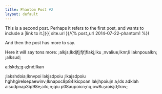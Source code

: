 ```yaml
---
title: Phantom Post #2
layout: default
---
```


This is a second post. Perhaps it refers to the first post, and wants to include
a [link to it.]({{ site.url }}/{% post_url 2014-07-22-phantom1 %})

And then the post has more to say.

Here it will say tons more:
;alkjs;lkdjfjjfjfjflakj;lku ;nvaliue;lknr;li
laknpoualkn; ;alksud;

a;lskdy;g a;lnd;lkan

;lakshdoia;lknvpoi lakjsdpoiu  ;lkajsdpoiu hghhgirelsepaewinv;lknapoc8p84lkicpoan
lakjhpoiujn a;lds  adklah aisudpnap3ip98e;ailc;n;qiu
p08aupoicn;nq;ow8u;aoisjd;lknv;
